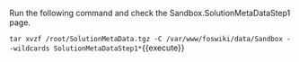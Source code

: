 
Run the following command and check the Sandbox.SolutionMetaDataStep1 page.

`tar xvzf /root/SolutionMetaData.tgz -C /var/www/foswiki/data/Sandbox --wildcards SolutionMetaDataStep1*`{{execute}}